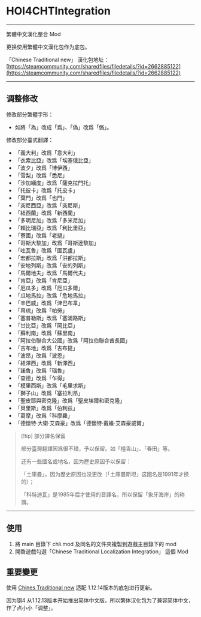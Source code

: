 # HOI4CHTIntegration

---


繁體中文漢化整合 Mod

更换使用繁體中文漢化包作为底包。

「Chinese Traditional new」 漢化包地址：[https://steamcommunity.com/sharedfiles/filedetails/?id=2662885122](https://steamcommunity.com/sharedfiles/filedetails/?id=2662885122)

---

## 调整修改

修改部分繁體字形：
* 如將「為」改成「爲」、「偽」改爲「僞」。

修改部分臺式翻譯：
* 「義大利」改爲「意大利」
* 「衣索比亞」改爲「埃塞俄比亞」
* 「波夕」改爲「博伊西」
* 「雪梨」改爲「悉尼」
* 「沙加緬度」改爲「薩克拉門托」
* 「托彼卡」改爲「托皮卡」
* 「葉門」改爲「也門」
* 「突尼西亞」改爲「突尼斯」
* 「紐西蘭」改爲「新西蘭」
* 「多明尼加」改爲「多米尼加」
* 「賴比瑞亞」改爲「利比里亞」
* 「寮國」改爲「老撾」
* 「哥斯大黎加」改爲「哥斯逹黎加」
* 「吐瓦魯」改爲「圖瓦盧」
* 「宏都拉斯」改爲「洪都拉斯」
* 「安地列斯」改爲「安的列斯」
* 「馬爾地夫」改爲「馬爾代夫」
* 「肯亞」改爲「肯尼亞」
* 「厄瓜多」改爲「厄瓜多爾」
* 「瓜地馬拉」改爲「危地馬拉」
* 「辛巴威」改爲「津巴布韋」
* 「帛琉」改爲「帕勞」
* 「塞普勒斯」改爲「塞浦路斯」
* 「甘比亞」改爲「岡比亞」
* 「蘇利南」改爲「蘇里南」
* 「阿拉伯聯合大公國」改爲「阿拉伯聯合酋長國」
* 「吉布地」改爲「吉布提」
* 「波昂」改爲「波恩」
* 「紐澤西」改爲「新澤西」
* 「諾魯」改爲「瑙魯」
* 「查德」改爲「乍得」
* 「模里西斯」改爲「毛里求斯」
* 「獅子山」改爲「塞拉利昂」
* 「聖皮耶與密克隆」改爲「聖皮埃爾和密克隆」
* 「貝里斯」改爲「伯利兹」
* 「葛摩」改爲「科摩羅」
* 「德懷特·大衛·艾森豪」改爲「德懷特·戴維·艾森豪威爾」

> [!tip] 部分譯名保留
> 
> 部分臺灣翻譯因爲很不错，予以保留。如「檀香山」、「春田」等。
> 
> 还有一些國名或地名，因为歷史原因予以保留：
> 
> 「土庫曼」，因为歷史原因也没更改（「土庫曼斯坦」这國名是1991年才换的）；
> 
> 「科特迪瓦」是1985年后才使用的音譯名，所以保留「象牙海岸」的称謂。


---

## 使用

1. 將 main 目錄下 chli.mod 及同名的文件夾複製到遊戲主目錄下的 mod
2. 開啓遊戲勾選「Chinese Traditional Localization Integration」 這個 Mod

## 重要變更

使用 [Chines Traditional new](https://steamcommunity.com/sharedfiles/filedetails/?id=2662885122) 适配 1.12.14版本的底包进行更新。

因为钢4 从1.12.13版本开始推出简体中文版，所以繁体汉化包为了兼容简体中文，作了点小小「调整」。
